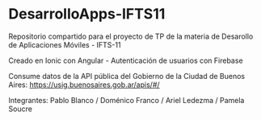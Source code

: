 # DesarrolloApps-IFTS11
Repositorio compartido para el proyecto de TP de la materia de Desarollo de Aplicaciones Móviles - IFTS-11

Creado en Ionic con Angular - 
Autenticación de usuarios con Firebase 

Consume datos de la API pública del Gobierno de la Ciudad de Buenos Aires: https://usig.buenosaires.gob.ar/apis/#/

Integrantes: Pablo Blanco / Doménico Franco / Ariel Ledezma / Pamela Soucre
